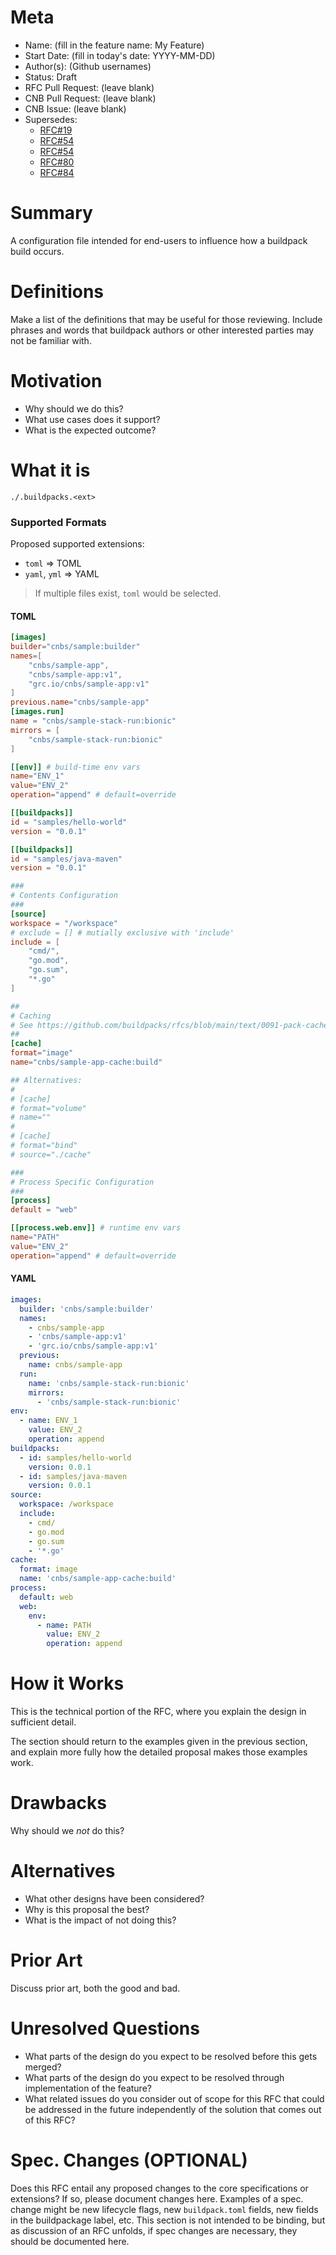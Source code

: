 # Meta
[meta]: #meta
- Name: (fill in the feature name: My Feature)
- Start Date: (fill in today's date: YYYY-MM-DD)
- Author(s): (Github usernames)
- Status: Draft <!-- Acceptable values: Draft, Approved, On Hold, Superseded -->
- RFC Pull Request: (leave blank)
- CNB Pull Request: (leave blank)
- CNB Issue: (leave blank)
- Supersedes:
    - [RFC#19](https://github.com/buildpacks/rfcs/blob/main/text/0019-project-descriptor.md)
    - [RFC#54](https://github.com/buildpacks/rfcs/blob/main/text/0054-project-descriptor-schema.md)
    - [RFC#54](https://github.com/buildpacks/rfcs/blob/main/text/0054-project-descriptor-schema.md)
    - [RFC#80](https://github.com/buildpacks/rfcs/blob/main/text/0080-builder-key-in-project-descriptor.md)
    - [RFC#84](https://github.com/buildpacks/rfcs/blob/main/text/0084-project-descriptor-domains.md)

# Summary
[summary]: #summary

A configuration file intended for end-users to influence how a buildpack build occurs.

# Definitions
[definitions]: #definitions

Make a list of the definitions that may be useful for those reviewing. Include phrases and words that buildpack authors or other interested parties may not be familiar with.

# Motivation
[motivation]: #motivation

- Why should we do this?
- What use cases does it support?
- What is the expected outcome?

# What it is
[what-it-is]: #what-it-is
<!--
This provides a high level overview of the feature.

- Define any new terminology.
- Define the target persona: buildpack author, buildpack user, platform operator, platform implementor, and/or project contributor.
- Explaining the feature largely in terms of examples.
- If applicable, provide sample error messages, deprecation warnings, or migration guidance.
- If applicable, describe the differences between teaching this to existing users and new users.
-->

`./.buildpacks.<ext>`

### Supported Formats

Proposed supported extensions:

 - `toml` => TOML
 - `yaml`, `yml` => YAML

> If multiple files exist, `toml` would be selected.

#### TOML

```toml
[images]
builder="cnbs/sample:builder"
names=[
    "cnbs/sample-app",
    "cnbs/sample-app:v1",
    "grc.io/cnbs/sample-app:v1"
]
previous.name="cnbs/sample-app"
[images.run]
name = "cnbs/sample-stack-run:bionic"
mirrors = [
	"cnbs/sample-stack-run:bionic"
]

[[env]] # build-time env vars
name="ENV_1"
value="ENV_2"
operation="append" # default=override

[[buildpacks]]
id = "samples/hello-world"
version = "0.0.1"

[[buildpacks]]
id = "samples/java-maven"
version = "0.0.1"

###
# Contents Configuration
###
[source]
workspace = "/workspace"
# exclude = [] # mutially exclusive with 'include'
include = [
    "cmd/",
    "go.mod",
    "go.sum",
    "*.go"
]

##
# Caching
# See https://github.com/buildpacks/rfcs/blob/main/text/0091-pack-cache-options.md
##
[cache]
format="image"
name="cnbs/sample-app-cache:build"

## Alternatives:
#
# [cache]
# format="volume"
# name=""
#
# [cache]
# format="bind"
# source="./cache"

###
# Process Specific Configuration
###
[process]
default = "web"

[[process.web.env]] # runtime env vars
name="PATH"
value="ENV_2"
operation="append" # default=override
```

#### YAML

```yaml
images:
  builder: 'cnbs/sample:builder'
  names:
    - cnbs/sample-app
    - 'cnbs/sample-app:v1'
    - 'grc.io/cnbs/sample-app:v1'
  previous:
    name: cnbs/sample-app
  run:
    name: 'cnbs/sample-stack-run:bionic'
    mirrors:
      - 'cnbs/sample-stack-run:bionic'
env:
  - name: ENV_1
    value: ENV_2
    operation: append
buildpacks:
  - id: samples/hello-world
    version: 0.0.1
  - id: samples/java-maven
    version: 0.0.1
source:
  workspace: /workspace
  include:
    - cmd/
    - go.mod
    - go.sum
    - '*.go'
cache:
  format: image
  name: 'cnbs/sample-app-cache:build'
process:
  default: web
  web:
    env:
      - name: PATH
        value: ENV_2
        operation: append
```

# How it Works
[how-it-works]: #how-it-works

This is the technical portion of the RFC, where you explain the design in sufficient detail.

The section should return to the examples given in the previous section, and explain more fully how the detailed proposal makes those examples work.

# Drawbacks
[drawbacks]: #drawbacks

Why should we *not* do this?

# Alternatives
[alternatives]: #alternatives

- What other designs have been considered?
- Why is this proposal the best?
- What is the impact of not doing this?

# Prior Art
[prior-art]: #prior-art

Discuss prior art, both the good and bad.

# Unresolved Questions
[unresolved-questions]: #unresolved-questions

- What parts of the design do you expect to be resolved before this gets merged?
- What parts of the design do you expect to be resolved through implementation of the feature?
- What related issues do you consider out of scope for this RFC that could be addressed in the future independently of the solution that comes out of this RFC?

# Spec. Changes (OPTIONAL)
[spec-changes]: #spec-changes
Does this RFC entail any proposed changes to the core specifications or extensions? If so, please document changes here.
Examples of a spec. change might be new lifecycle flags, new `buildpack.toml` fields, new fields in the buildpackage label, etc.
This section is not intended to be binding, but as discussion of an RFC unfolds, if spec changes are necessary, they should be documented here.
